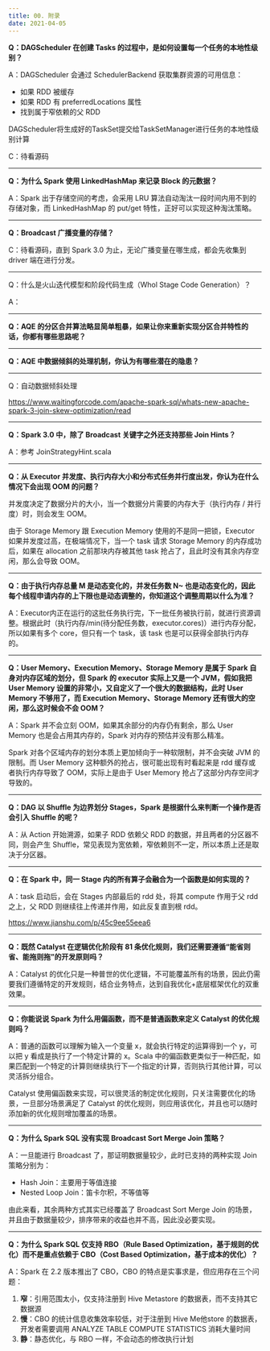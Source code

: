 ```yaml
---
title: 00. 附录
date: 2021-04-05
---
```


**Q：DAGScheduler 在创建 Tasks 的过程中，是如何设置每一个任务的本地性级别？**

A：DAGScheduler 会通过 SchedulerBackend 获取集群资源的可用信息：

- 如果 RDD 被缓存
- 如果 RDD 有 preferredLocations 属性
- 找到属于窄依赖的父 RDD

DAGScheduler将生成好的TaskSet提交给TaskSetManager进行任务的本地性级别计算

C：待看源码

---

**Q：为什么 Spark 使用 LinkedHashMap 来记录 Block 的元数据？**

A：Spark 出于存储空间的考虑，会采用 LRU 算法自动淘汰一段时间内用不到的存储对象，而 LinkedHashMap 的 put/get 特性，正好可以实现这种淘汰策略。

---

**Q：Broadcast 广播变量的存储？**

C：待看源码，直到 Spark 3.0 为止，无论广播变量在哪生成，都会先收集到 driver 端在进行分发。

---

Q：什么是火山迭代模型和阶段代码生成（Whol Stage Code Generation）？

A：

---

**Q：AQE 的分区合并算法略显简单粗暴，如果让你来重新实现分区合并特性的话，你都有哪些思路呢？**

---

**Q：AQE 中数据倾斜的处理机制，你认为有哪些潜在的隐患？**

---

Q：自动数据倾斜处理

https://www.waitingforcode.com/apache-spark-sql/whats-new-apache-spark-3-join-skew-optimization/read

---

**Q：Spark 3.0 中，除了 Broadcast 关键字之外还支持那些 Join Hints？**

A：参考 JoinStrategyHint.scala

---

**Q：从 Executor 并发度、执行内存大小和分布式任务并行度出发，你认为在什么情况下会出现 OOM 的问题？**

并发度决定了数据分片的大小，当一个数据分片需要的内存大于（执行内存 / 并行度）时，则会发生 OOM。

由于 Storage Memory 跟 Execution Memory 使用的不是同一把锁，Executor 如果并发度过高，在极端情况下，当一个 task 请求 Storage Memory 的内存成功后，如果在 allocation 之前那块内存被其他 task 抢占了，且此时没有其余内存空闲，那么会导致 OOM。

---

**Q：由于执行内存总量 M 是动态变化的，并发任务数 N~ 也是动态变化的，因此每个线程申请内存的上下限也是动态调整的，你知道这个调整周期以什么为准？**

A：Executor内正在运行的这批任务执行完，下一批任务被执行前，就进行资源调整。根据此时（执行内存/min(待分配任务数，executor.cores)）进行内存分配，所以如果有多个 core，但只有一个 task，该 task 也是可以获得全部执行内存的。

----

**Q：User Memory、Execution Memory、Storage Memory 是属于 Spark 自身对内存区域的划分，但 Spark 的 executor 实际上又是一个 JVM，假如我把 User Memory 设置的非常小，又自定义了一个很大的数据结构，此时 User Memory 不够用了，而 Execution Memory、Storage Memory 还有很大的空闲，那么这时候会不会 OOM？**

A：Spark 并不会立刻 OOM，如果其余部分的内存仍有剩余，那么 User Memory 也是会占用其内存的，Spark 对内存的预估并没有那么精准。

Spark 对各个区域内存的划分本质上更加倾向于一种软限制，并不会突破 JVM 的限制。而 User Memory 这种额外的抢占，很可能出现有时看起来是 rdd 缓存或者执行内存导致了 OOM，实际上是由于 User Memory 抢占了这部分内存空间才导致的。

---

**Q：DAG 以 Shuffle 为边界划分 Stages，Spark 是根据什么来判断一个操作是否会引入 Shuffle 的呢？**

A：从 Action 开始溯源，如果子 RDD 依赖父 RDD 的数据，并且两者的分区器不同，则会产生 Shuffle，常见表现为宽依赖，窄依赖则不一定，所以本质上还是取决于分区器。

---

**Q：在 Spark 中，同一 Stage 内的所有算子会融合为一个函数是如何实现的？**

A：task 启动后，会在 Stages 内部最后的 rdd 处，将其 compute 作用于父 rdd 之上，父 RDD 则继续往上传递并作用，如此反复直到根 rdd。

https://www.jianshu.com/p/45c9ee55eea6

---

**Q：既然 Catalyst 在逻辑优化阶段有 81 条优化规则，我们还需要遵循“能省则省、能拖则拖”的开发原则吗？**

A：Catalyst 的优化只是一种普世的优化逻辑，不可能覆盖所有的场景，因此仍需要我们遵循特定的开发规则，结合业务特点，达到自我优化+底层框架优化的双重效果。

---

**Q：你能说说 Spark 为什么用偏函数，而不是普通函数来定义 Catalyst 的优化规则吗？**

A：普通的函数可以理解为输入一个变量 x，就会执行特定的运算得到一个 y，可以把 y 看成是执行了一个特定计算的 x。Scala 中的偏函数更类似于一种匹配，如果匹配到一个特定的计算则继续执行下一个指定的计算，否则执行其他计算，可以灵活拆分组合。

Catalyst 使用偏函数来实现，可以很灵活的制定优化规则，只关注需要优化的场景，一旦部分场景满足了 Catalyst 的优化规则，则应用该优化，并且也可以随时添加新的优化规则增加覆盖的场景。

---

**Q：为什么 Spark SQL 没有实现 Broadcast Sort Merge Join 策略？**

A：一旦能进行 Broadcast 了，那证明数据量较少，此时已支持的两种实现 Join 策略分别为：

- Hash Join：主要用于等值连接
- Nested Loop Join：笛卡尔积，不等值等

由此来看，其余两种方式其实已经覆盖了 Broadcast Sort Merge Join 的场景，并且由于数据量较少，排序带来的收益也并不高，因此没必要实现。

---

**Q：为什么 Spark SQL 仅支持 RBO（Rule Based Optimization，基于规则的优化）而不是重点依赖于 CBO（Cost Based Optimization，基于成本的优化）？**

A：Spark 在 2.2 版本推出了 CBO，CBO 的特点是实事求是，但应用存在三个问题：

1. **窄**：引用范围太小，仅支持注册到 Hive Metastore 的数据表，而不支持其它数据源
2. **慢**：CBO 的统计信息收集效率较低，对于注册到 Hive Me他store 的数据表，开发者需要调用 ANALYZE TABLE COMPUTE STATISTICS 消耗大量时间
3. **静**：静态优化，与 RBO 一样，不会动态的修改执行计划
